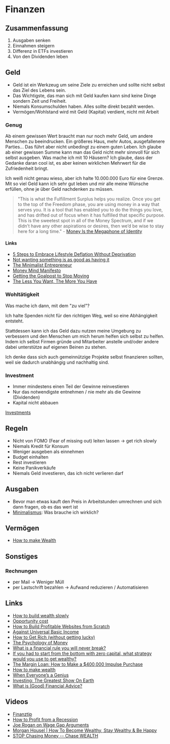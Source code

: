 # Finanzen

## Zusammenfassung

1. Ausgaben senken
2. Einnahmen steigern
3. Differenz in ETFs investieren
4. Von den Dividenden leben

## Geld

- Geld ist ein Werkzeug um seine Ziele zu erreichen und sollte nicht selbst das Ziel des Lebens sein.
- Das Wichtigste, das man sich mit Geld kaufen kann sind keine Dinge sondern Zeit und Freiheit.
- Niemals Konsumschulden haben. Alles sollte direkt bezahlt werden.
- Vermögen/Wohlstand wird mit Geld (Kapital) verdient, nicht mit Arbeit

### Genug

Ab einem gewissen Wert braucht man nur noch mehr Geld, um andere Menschen zu beeindrucken. Ein größeres Haus, mehr Autos, ausgefallenere Parties...
Das führt aber nicht unbedingt zu einem guten Leben.
Ich glaube ab einer gewissen Summe kann man das Geld nicht mehr sinnvoll für sich selbst ausgeben. Was mache ich mit 10 Häusern?
Ich glaube, dass der Gedanke daran cool ist, es aber keinen wirklichen Mehrwert für die Zufriedenheit bringt.

Ich weiß nicht genau wieso, aber ich halte 10.000.000 Euro für eine Grenze.
Mit so viel Geld kann ich sehr gut leben und mir alle meine Wünsche erfüllen, ohne je über Geld nachdenken zu müssen.

> "This is what the Fulfillment Surplus helps you realize. Once you get to the top of the Freedom phase, you are using money in a way that serves you. It is a tool that has enabled you to do the things you love, and has drifted out of focus when it has fulfilled that specific purpose. This is the sweetest spot in all of the Money Spectrum, and if we didn’t have any other aspirations or desires, then we’d be wise to stay here for a long time." - [Money Is the Megaphone of Identity](https://moretothat.com/money/)

#### Links

- [5 Steps to Embrace Lifestyle Deflation Without Deprivation](https://minafi.com/lifestyle-deflation)
- [Not wanting something is as good as having it](https://theescapeartist.me/2021/03/29/not-wanting-something-is-as-good-as-having-it/)
- [The Minimalist Entrepreneur](https://renenauheimer.substack.com/p/the-minimalist-entrepreneur)
- [Money Mind Manifesto](https://www.sloww.co/money-mind-manifesto/)
- [Getting the Goalpost to Stop Moving](https://www.collaborativefund.com/blog/goalpost/)
- [The Less You Want, The More You Have](https://www.youtube.com/watch?v=ZrMOLqgv714)

### Wohltätigkeit

Was mache ich dann, mit dem "zu viel"?

Ich halte Spenden nicht für den richtigen Weg, weil so eine Abhängigkeit entsteht.

Stattdessen kann ich das Geld dazu nutzen meine Umgebung zu verbessern und den Menschen um mich herum helfen sich selbst zu helfen.
Indem ich selbst Firmen gründe und Mitarbeiter anstelle und/oder andere dabei unterstütze auf eigenen Beinen zu stehen.

Ich denke dass sich auch gemeinnützige Projekte selbst finanzieren sollten, weil sie dadurch unabhängig und nachhaltig sind. 

### Investment

- Immer mindestens einen Teil der Gewinne reinvestieren
- Nur das notwendigste entnehmen / nie mehr als die Gewinne (Dividenden)
- Kapital nicht abbauen

[Investments](./investments.md)

## Regeln

- Nicht von FOMO (Fear of missing out) leiten lassen -> get rich slowly 
- Niemals Kredit für Konsum
- Weniger ausgeben als einnehmen
- Budget einhalten
- Rest investieren 
- Keine Panikverkäufe
- Niemals Geld investieren, das ich nicht verlieren darf

## Ausgaben

- Bevor man etwas kauft den Preis in Arbeitstunden umrechnen und sich dann fragen, ob es das wert ist
- [Minimalismus](../minimalismus.md): Was brauche ich wirklich?

## Vermögen

- [How to make Wealth](http://www.paulgraham.com/wealth.html)

## Sonstiges

### Rechnungen 

- per Mail -> Weniger Müll
- per Lastschrift bezahlen -> Aufwand reduzieren / Automatisieren

## Links

- [How to build wealth slowly](https://pjrvs.com/wealth)
- [Opportunity cost ](https://thewokesalaryman.com/2020/05/05/life-changing-economic-theories-applied-to-personal-finance/)
- [How to Build Profitable Websites from Scratch](https://fourpillarfreedom.com/the-income-community-how-to-build-profitable-websites-from-scratch/)
- [Against Universal Basic Income](https://guzey.com/economics/against-universal-basic-income/)
- [How to Get Rich (without getting lucky)](https://www.sloww.co/how-to-get-rich-naval-ravikant/)
- [The Psychology of Money](https://www.collaborativefund.com/blog/the-psychology-of-money/)
- [What is a financial rule you will never break?](https://qr.ae/pNb4MV)
- [If you had to start from the bottom with zero capital, what strategy would you use to get wealthy?](https://qr.ae/pNxaIB)
- [The Margin Loan: How to Make a $400,000 Impulse Purchase](https://www.mrmoneymustache.com/2021/01/29/margin-loan-ibkr-review/?utm_source=feedburner&utm_medium=feed&utm_campaign=Feed%3A+MrMoneyMustache+%28Mr.+Money+Mustache%29)
- [How to make wealth](http://paulgraham.com/wealth.html)
- [When Everyone’s a Genius](https://www.collaborativefund.com/blog/speculation/?utm_source=feedburner&utm_maedium=feed&utm_campaign=Feed%3A+collabfund+%28Collaborative+Fund%29)
- [Investing: The Greatest Show On Earth](https://www.collaborativefund.com/blog/investing-the-greatest-show-on-earth/)
- [What is (Good) Financial Advice?](https://www.youtube.com/watch?v=TI5p8vqdjTw)

## Videos

- [Finanztip](https://www.youtube.com/channel/UC-muQylmRx61Mt6U1oDSEVA)
- [How to Profit from a Recession](https://www.youtube.com/watch?v=mRHBrJziE-Y&t=503s)
- [Joe Rogan on Wage Gap Arguments](https://www.youtube.com/watch?v=HSvLnlX-VG4&feature=share)
- [Morgan Housel | How To Become Wealthy, Stay Wealthy & Be Happy](https://www.youtube.com/watch?v=YJe0sfEYCrg)
- [STOP Chasing Money -- Chase WEALTH](https://www.youtube.com/watch?v=7Hdu4DlnLIk)
